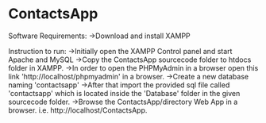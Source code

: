 # ContactsApp
Software Requirements:
->Download and install XAMPP

Instruction to run:
->Initially open the XAMPP Control panel and  start Apache and MySQL
->Copy the ContactsApp sourcecode folder to htdocs folder in XAMPP.
->In order to open the PHPMyAdmin in a browser open this link 'http://localhost/phpmyadmin' in a browser.
->Create a new database naming 'contactsapp' 
->After that import the provided sql file called 'contactsapp' which is located inside
the 'Database' folder in the given sourcecode folder.
->Browse the ContactsApp/directory Web App in a browser. i.e. http://localhost/ContactsApp.

